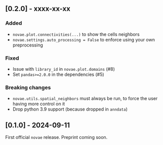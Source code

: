 ## [0.2.0] - xxxx-xx-xx

### Added

- `novae.plot.connectivities(...)` to show the cells neighbors
- `novae.settings.auto_processing = False` to enforce using your own preprocessing

### Fixed

- Issue with `library_id` in `novae.plot.domains` (#8)
- Set `pandas>=2.0.0` in the dependencies (#5)

### Breaking changes

- `novae.utils.spatial_neighbors` must always be run, to force the user having more control on it
- Drop python 3.9 support (because dropped in `anndata`)

## [0.1.0] - 2024-09-11

First official `novae` release. Preprint coming soon.
